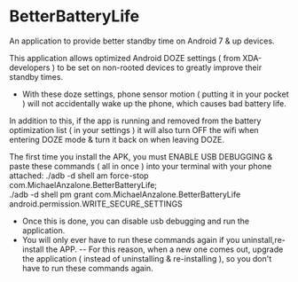 # BetterBatteryLife
An application to provide better standby time on Android 7 &amp; up devices.

This application allows optimized Android DOZE settings ( from XDA-developers ) to be set on non-rooted devices to greatly improve their standby times.
- With these doze settings, phone sensor motion ( putting it in your pocket ) will not accidentally wake up the phone, which causes bad battery life.

In addition to this, if the app is running and removed from the battery optimization list ( in your settings ) it will also
turn OFF the wifi when entering DOZE mode & turn it back on when leaving DOZE.


The first time you install the APK, you must ENABLE USB DEBUGGING & paste these commands ( all in once ) into your terminal with your phone attached:
  ./adb -d shell am force-stop com.MichaelAnzalone.BetterBatteryLife; \
  ./adb -d shell pm grant com.MichaelAnzalone.BetterBatteryLife android.permission.WRITE_SECURE_SETTINGS
  
  - Once this is done, you can disable usb debugging and run the application.
  - You will only ever have to run these commands again if you uninstall,re-install the APP.
    -- For this reason, when a new one comes out, upgrade the application ( instead of uninstalling & re-installing ), so you          don't have to run these commands again.

